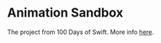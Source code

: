 # Animation Sandbox

The project from 100 Days of Swift. More info [here](https://www.hackingwithswift.com/100/57).
